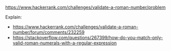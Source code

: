https://www.hackerrank.com/challenges/validate-a-roman-number/problem

Explain:

- https://www.hackerrank.com/challenges/validate-a-roman-number/forum/comments/232259
- https://stackoverflow.com/questions/267399/how-do-you-match-only-valid-roman-numerals-with-a-regular-expression
